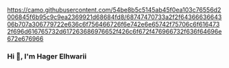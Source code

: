 https://camo.githubusercontent.com/54be8b5c5145ab45f0ea103c76556d2006845f6b95c9c9ea2369921d68684fd8/68747470733a2f2f6436663664306b707a306779722e636c6f756466726f6e742e6e65742f75706c6f6164732f696d616765732d617263686976652f426c6f672f476966732f636f64696e672e676966

### Hi 👋, I'm Hager Elhwarii

<!--
**Hager-elhwarii/Hager-elhwarii** is a ✨ _special_ ✨ repository because its `README.md` (this file) appears on your GitHub profile.

Here are some ideas to get you started:

- 🔭 I’m currently working on ...
- 🌱 I’m currently learning ...
- 👯 I’m looking to collaborate on ...
- 🤔 I’m looking for help with ...
- 💬 Ask me about ...
- 📫 How to reach me: ...
- 😄 Pronouns: ...
- ⚡ Fun fact: ...
-->
